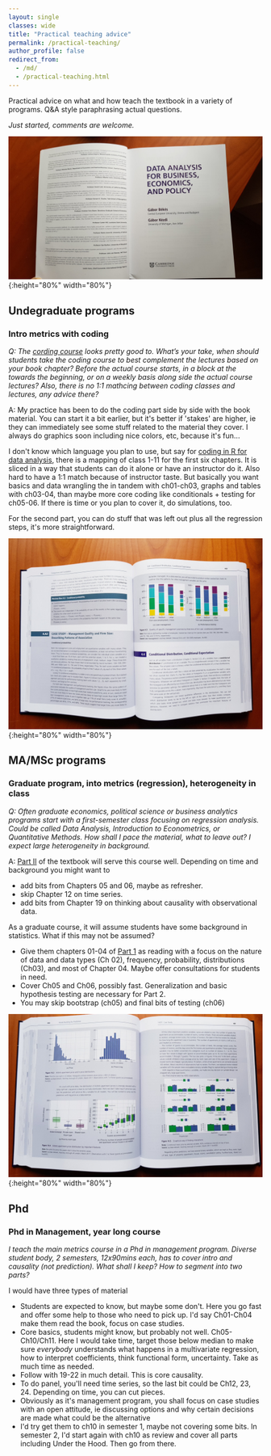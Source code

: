 ```yaml
---
layout: single
classes: wide
title: "Practical teaching advice"
permalink: /practical-teaching/
author_profile: false
redirect_from:
  - /md/
  - /practical-teaching.html
---
```


Practical advice on what and how teach the textbook in a variety of programs. Q&A style paraphrasing actual questions. 

*Just started, comments are welcome.*


![textbook cover](/images/book-front.jpg){:height="80%" width="80%"}


## Undegraduate programs

### Intro metrics with coding

*Q: The [cording course](/code-courses/) looks pretty good to. What’s your take, when should students take the coding course to best complement the lectures based on your book chapter? Before the actual course starts, in a block at the towards the beginning, or on a weekly basis along side the actual course lectures? Also, there is no 1:1 mathcing between coding classes and lectures, any advice there?*

A: My practice has been to do the coding part side by side with the book material. You can start it a bit earlier, but it's better if 'stakes' are higher, ie they can immediately see some stuff related to the material they cover. I always do graphics soon including nice colors, etc, because it's fun... 

I don't know which language you plan to use, but say for [coding in R for data analysis](https://github.com/gabors-data-analysis/da-coding-rstats), there is a mapping of class 1-11 for the first six chapters. It is sliced in a way that students can do it alone or have an instructor do it. Also hard to have a 1:1 match because of instructor taste. But basically you want basics and data wrangling the in tandem with ch01-ch03, graphs and tables with ch03-04, than maybe more core coding like conditionals + testing for ch05-06. If there is time or you plan to cover it, do simulations, too. 

For the second part, you can do stuff that was left out plus all the regression steps, it's more straightforward. 



![textbook cover](/images/book-withpix2.jpg){:height="80%" width="80%"}


## MA/MSc programs


### Graduate program, into metrics (regression), heterogeneity in class

*Q: Often graduate economics, political science or business analytics programs start with a first-semester class focusing on regression analysis. Could be called Data Analysis, Introduction to Econometrics, or Quantitative Methods. How shall I pace the material, what to leave out? I expect large heterogeneity in background.* 

A: [Part II](https://gabors-data-analysis.com/chapters/#part-ii-regression-analysis) of the textbook will serve this course well. Depending on time and background you might want to 
* add bits from Chapters 05 and 06, maybe as refresher. 
* skip Chapter 12 on time series. 
* add bits from Chapter 19 on thinking about causality with observational data. 


As a graduate course, it will assume students have some background in statistics. What if this may not be assumed?
* Give them chapters 01-04 of [Part 1](https://gabors-data-analysis.com/chapters/#part-i-data-exploration) as reading with a focus on the nature of data and data types (Ch 02), frequency, probability, distributions (Ch03), and most of Chapter 04. Maybe offer consultations for students in need. 
* Cover Ch05 and Ch06, possibly fast. Generalization and basic hypothesis testing are necessary for Part 2. 
* You may skip bootstrap (ch05) and final bits of testing (ch06)


![textbook cover](/images/book-withpix1.jpg){:height="80%" width="80%"}


## Phd 


### Phd in Management, year long course 

*I teach the main metrics course in a Phd in management program. Diverse student body, 2 semesters, 12x90mins each, has to cover intro and causality (not prediction). What shall I keep? How to segment into two parts?*

I would have three types of material
* Students are expected to know, but maybe some don't. Here you go fast and offer some help to those who need to pick up. I'd say Ch01-Ch04 make them read the book, focus on case studies. 
* Core basics, students might know, but probably not well. Ch05-Ch10/Ch11. Here I would take time, target those below median to make sure *everybody* understands what happens in a multivariate regression, how to interpret coefficients, think functional form, uncertainty. Take as much time as needed. 
* Follow with 19-22 in much detail. This is core causality. 
* To do panel, you'll need time series, so the last bit could be Ch12, 23, 24. Depending on time, you can cut pieces. 
* Obviously as it's management program, you shall focus on case studies with an open attitude, ie discussing options and why certain decisions are made what could be the alternative
* I'd try get them to ch10 in semester 1, maybe not covering some bits. In semester 2, I'd start again with ch10 as review and cover all parts including Under the Hood. Then go from there. 

